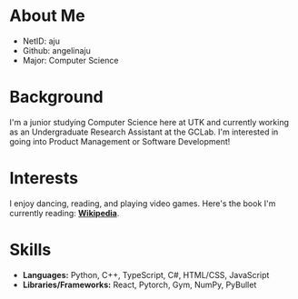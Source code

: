 # About Me

- NetID: aju
- Github: angelinaju
- Major: Computer Science

# Background

I'm a junior studying Computer Science here at UTK and currently working as an Undergraduate Research Assistant at the GCLab. I'm interested in going into Product Management or Software Development!

# Interests

I enjoy dancing, reading, and playing video games. Here's the book I'm currently reading: **[Wikipedia](https://en.wikipedia.org/wiki/Crime_and_Punishment)**.

# Skills
- **Languages:** Python, C++, TypeScript, C#, HTML/CSS, JavaScript
- **Libraries/Frameworks:** React, Pytorch, Gym, NumPy, PyBullet